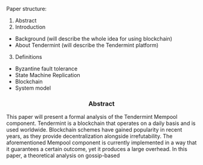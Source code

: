 Paper structure:
1. Abstract
2. Introduction
* Background (will describe the whole idea for using blockchain)
* About Tendermint (will describe the Tendermint platform)
3. Definitions
* Byzantine fault tolerance
* State Machine Replication
* Blockchain
* System model

<div align='center'> 
	<h3>Abstract</h3>
</div>

This paper will present a formal analysis of the Tendermint Mempool component. Tendermint is a blockchain that operates on a daily basis and is used worldwide. Blockchain schemes have gained popularity in recent years, as they provide decentralization alongside irrefutability.  The aforementioned Mempool component is currently implemented in a way that it guarantees a certain outcome, yet it produces a large overhead. In this paper, a theoretical analysis on gossip-based 

<!--stackedit_data:
eyJoaXN0b3J5IjpbNDkyNzM4NTg3LC05MjAxNDA4MDksMTIzOD
IyMDI4MSwtMTI3MDQyMTQ4Miw5Njk2MTY0ODgsMTg2NjYwODUx
OCwxNzcyMzE5Nzk1LDQ4MTMxOTU5Nyw3MjUyNTA0NTksLTEwMz
g3NzMyMzcsLTEzOTYzNDE5NCwxNjk5MzQ5NDgyXX0=
-->